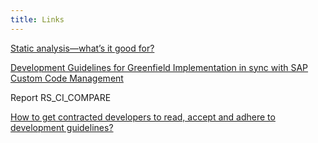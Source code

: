 ```yaml
---
title: Links
---
```


[Static analysis—what’s it good for?](http://techblog.realestate.com.au/static-analysis-whats-it-good-for/)

[Development Guidelines for Greenfield Implementation in sync with SAP Custom Code Management](http://scn.sap.com/docs/DOC-56285)

Report RS_CI_COMPARE

[How to get contracted developers to read, accept and adhere to development guidelines?](https://answers.sap.com/questions/425130/how-to-get-contracted-developers-to-read-accept-an.html)
